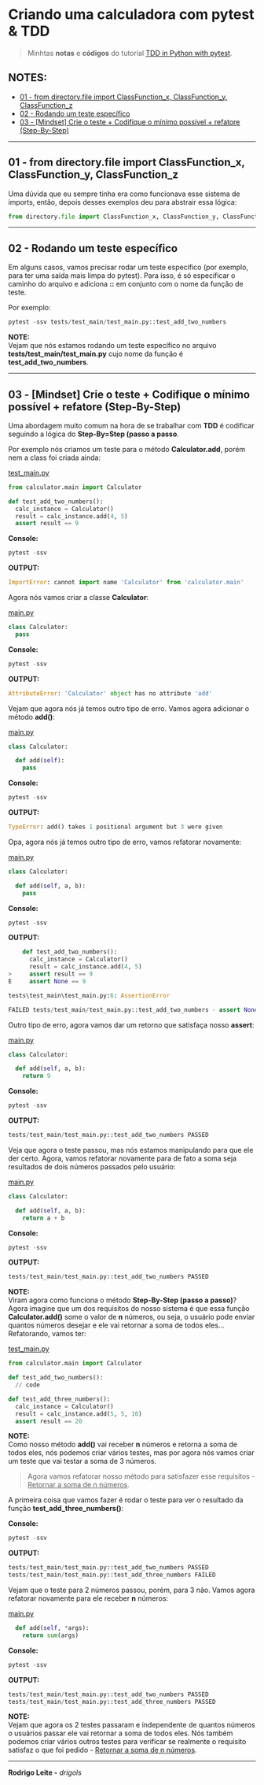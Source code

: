# Criando uma calculadora com pytest & TDD

> Minhtas **notas** e **códigos** do tutorial [TDD in Python with pytest](https://www.thedigitalcatonline.com/blog/2020/09/10/tdd-in-python-with-pytest-part-1/).

## NOTES:

 - [01 - from directory.file import ClassFunction_x, ClassFunction_y, ClassFunction_z](#imports)
 - [02 - Rodando um teste específico](#specific-test)
 - [03 - [Mindset] Crie o teste + Codifique o mínimo possível + refatore (Step-By-Step)](#)

---

<div id="imports"></div>

## 01 - from directory.file import ClassFunction_x, ClassFunction_y, ClassFunction_z

Uma dúvida que eu sempre tinha era como funcionava esse sistema de imports, então, depois desses exemplos deu para abstrair essa lógica:

```python
from directory.file import ClassFunction_x, ClassFunction_y, ClassFunction_z
```

---

<div id="specific-test"></div>

## 02 - Rodando um teste específico

Em alguns casos, vamos precisar rodar um teste específico (por exemplo, para ter uma saída mais limpa do pytest). Para isso, é só especificar o caminho do arquivo e adiciona **::** em conjunto com o nome da função de teste.

Por exemplo:

```python
pytest -ssv tests/test_main/test_main.py::test_add_two_numbers
```

**NOTE:**  
Vejam que nós estamos rodando um teste específico no arquivo **tests/test_main/test_main.py** cujo nome da função é **test_add_two_numbers**.

---

<div id="step-by-step"></div>

## 03 - [Mindset] Crie o teste + Codifique o mínimo possível + refatore (Step-By-Step)

Uma abordagem muito comum na hora de se trabalhar com **TDD** é codificar seguindo a lógica do **Step-By=Step (passo a passo**.

Por exemplo nós criamos um teste para o método **Calculator.add**, porém nem a class foi criada ainda:

[test_main.py](tests/test_main/test_main.py)
```python
from calculator.main import Calculator

def test_add_two_numbers():
  calc_instance = Calculator()
  result = calc_instance.add(4, 5)
  assert result == 9
```

**Console:**  
```python
pytest -ssv
```

**OUTPUT:**  
```python
ImportError: cannot import name 'Calculator' from 'calculator.main'
```

Agora nós vamos criar a classe **Calculator**:

[main.py](calculator/main.py)
```python
class Calculator:
  pass
```

**Console:**  
```python
pytest -ssv
```

**OUTPUT:**  
```python
AttributeError: 'Calculator' object has no attribute 'add'
```

Vejam que agora nós já temos outro tipo de erro. Vamos agora adicionar o método **add()**:

[main.py](calculator/main.py)
```python
class Calculator:

  def add(self):
    pass
```

**Console:**  
```python
pytest -ssv
```

**OUTPUT:**  
```python
TypeError: add() takes 1 positional argument but 3 were given
```

Opa, agora nós já temos outro tipo de erro, vamos refatorar novamente:

[main.py](calculator/main.py)
```python
class Calculator:

  def add(self, a, b):
    pass
```

**Console:**  
```python
pytest -ssv
```

**OUTPUT:**  
```python
    def test_add_two_numbers():
      calc_instance = Calculator()
      result = calc_instance.add(4, 5)
>     assert result == 9
E     assert None == 9

tests\test_main\test_main.py:6: AssertionError

FAILED tests/test_main/test_main.py::test_add_two_numbers - assert None == 9
```

Outro tipo de erro, agora vamos dar um retorno que satisfaça nosso **assert**:

[main.py](calculator/main.py)
```python
class Calculator:

  def add(self, a, b):
    return 9
```

**Console:**  
```python
pytest -ssv
```

**OUTPUT:**  
```python
tests/test_main/test_main.py::test_add_two_numbers PASSED
```

Veja que agora o teste passou, mas nós estamos manipulando para que ele der certo. Agora, vamos refatorar novamente para de fato a soma seja resultados de dois números passados pelo usuário:

[main.py](calculator/main.py)
```python
class Calculator:

  def add(self, a, b):
    return a + b
```

**Console:**  
```python
pytest -ssv
```

**OUTPUT:**  
```python
tests/test_main/test_main.py::test_add_two_numbers PASSED
```

**NOTE:**  
Viram agora como funciona o método **Step-By-Step (passo a passo)**? Agora imagine que um dos requisitos do nosso sistema é que essa função **Calculator.add()** some o valor de **n** números, ou seja, o usuário pode enviar quantos números desejar e ele vai retornar a soma de todos eles... Refatorando, vamos ter:

[test_main.py](tests/test_main/test_main.py)
```python
from calculator.main import Calculator

def test_add_two_numbers():
  // code

def test_add_three_numbers():
  calc_instance = Calculator()
  result = calc_instance.add(5, 5, 10)
  assert result == 20
```

**NOTE:**  
Como nosso método **add()** vai receber **n** números e retorna a soma de todos eles, nós podemos criar vários testes, mas por agora nós vamos criar um teste que vai testar a soma de 3 números.

> Agora vamos refatorar nosso método para satisfazer esse requisitos - <u>Retornar a soma de n números</u>.

A primeira coisa que vamos fazer é rodar o teste para ver o resultado da função **test_add_three_numbers()**:

**Console:**  
```python
pytest -ssv
```

**OUTPUT:**  
```python
tests/test_main/test_main.py::test_add_two_numbers PASSED
tests/test_main/test_main.py::test_add_three_numbers FAILED
```

Vejam que o teste para 2 números passou, porém, para 3 não. Vamos agora refatorar novamente para ele receber **n** números:


[main.py](calculator/main.py)
```python
  def add(self, *args):
    return sum(args)
```

**Console:**  
```python
pytest -ssv
```

**OUTPUT:**  
```python
tests/test_main/test_main.py::test_add_two_numbers PASSED
tests/test_main/test_main.py::test_add_three_numbers PASSED
```

**NOTE:**  
Vejam que agora os 2 testes passaram e independente de quantos números o usuários passar ele vai retornar a soma de todos eles. Nós também podemos criar vários outros testes para verificar se realmente o requisito satisfaz o que foi pedido - <u>Retornar a soma de n números</u>.

---

**Rodrigo Leite -** *drigols*
